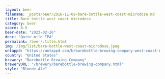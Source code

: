 ```yaml
---
layout: beer
filename: _posts/beer/2016-11-09-bare-bottle-west-coast-microdose.md
title: Bare bottle west coast microdose
category: beer
score: 6.5
beer-date: "2023-02-26"
desc: "Quite mild IPA"
permalink: /beer/:title.html
img: /img/list/bare-bottle-west-coast-microdose.jpeg
untappd: "https://untappd.com/b/barebottle-brewing-company-west-coast-microdose/3239113"
country: "United States"
brewery: "Barebottle Brewing Company"
breweryURL: "/brewery/barebottle-brewing-company.html"
style: "Blonde Ale"
---
```

